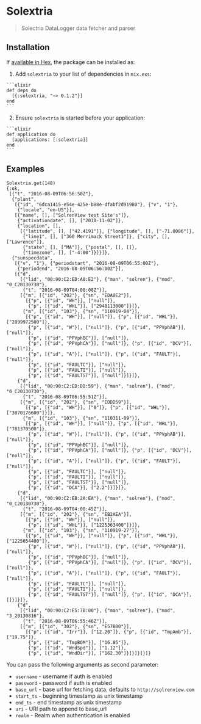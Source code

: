 # Solextria

> Solectria DataLogger data fetcher and parser

## Installation

If [available in Hex](https://hex.pm/docs/publish), the package can be installed as:

  1. Add `solextria` to your list of dependencies in `mix.exs`:

    ```elixir
    def deps do
      [{:solextria, "~> 0.1.2"}]
    end
    ```

  2. Ensure `solextria` is started before your application:

    ```elixir
    def application do
      [applications: [:solextria]]
    end
    ```

## Examples

    Solextria.get(148)
    {:ok,
     [{"t", "2016-08-09T06:56:50Z"},
      {"plant",
       [{"id", "6dca1415-e54e-425e-b88e-dfabf2d91980"}, {"v", "1"},
        {"locale", "en-US"}],
       [{"name", [], ["SolrenView test Site's"]},
        {"activationdate", [], ["2010-11-02"]},
        {"location", [],
         [{"latitude", [], ["42.4191"]}, {"longitude", [], ["-71.0086"]},
          {"line1", [], ["360 Merrimack Street1"]}, {"city", [], ["Lawrence"]},
          {"state", [], ["MA"]}, {"postal", [], []},
          {"timezone", [], ["-4:00"]}]}]},
      {"sunspecdata",
       [{"v", "1"}, {"periodstart", "2016-08-09T06:55:00Z"},
        {"periodend", "2016-08-09T06:56:00Z"}],
       [{"d",
         [{"lid", "00:90:C2:ED:A8:E2"}, {"man", "solren"}, {"mod", "0_C20130730"},
          {"t", "2016-08-09T04:00:08Z"}],
         [{"m", [{"id", "202"}, {"sn", "EDA8E2"}],
           [{"p", [{"id", "WH"}], ["null"]},
            {"p", [{"id", "WHL"}], ["2948113000"]}]},
          {"m", [{"id", "103"}, {"sn", "110919-04"}],
           [{"p", [{"id", "WH"}], ["null"]}, {"p", [{"id", "WHL"}], ["2899972500"]},
            {"p", [{"id", "W"}], ["null"]}, {"p", [{"id", "PPVphAB"}], ["null"]},
            {"p", [{"id", "PPVphBC"}], ["null"]},
            {"p", [{"id", "PPVphCA"}], ["null"]}, {"p", [{"id", "DCV"}], ["null"]},
            {"p", [{"id", "A"}], ["null"]}, {"p", [{"id", "FAULT"}], ["null"]},
            {"p", [{"id", "FAULTC"}], ["null"]},
            {"p", [{"id", "FAULTI"}], ["null"]},
            {"p", [{"id", "FAULTST"}], ["null"]}]}]},
        {"d",
         [{"lid", "00:90:C2:ED:DD:59"}, {"man", "solren"}, {"mod", "0_C20130730"},
          {"t", "2016-08-09T06:55:51Z"}],
         [{"m", [{"id", "202"}, {"sn", "EDDD59"}],
           [{"p", [{"id", "WH"}], ["0"]}, {"p", [{"id", "WHL"}], ["3070176600"]}]},
          {"m", [{"id", "103"}, {"sn", "110311-09"}],
           [{"p", [{"id", "WH"}], ["null"]}, {"p", [{"id", "WHL"}], ["781370500"]},
            {"p", [{"id", "W"}], ["null"]}, {"p", [{"id", "PPVphAB"}], ["null"]},
            {"p", [{"id", "PPVphBC"}], ["null"]},
            {"p", [{"id", "PPVphCA"}], ["null"]}, {"p", [{"id", "DCV"}], ["null"]},
            {"p", [{"id", "A"}], ["null"]}, {"p", [{"id", "FAULT"}], ["null"]},
            {"p", [{"id", "FAULTC"}], ["null"]},
            {"p", [{"id", "FAULTI"}], ["null"]},
            {"p", [{"id", "FAULTST"}], ["null"]},
            {"p", [{"id", "DCA"}], ["2.2"]}]}]},
        {"d",
         [{"lid", "00:90:C2:EB:2A:EA"}, {"man", "solren"}, {"mod", "0_C20130730"},
          {"t", "2016-08-09T04:00:45Z"}],
         [{"m", [{"id", "202"}, {"sn", "EB2AEA"}],
           [{"p", [{"id", "WH"}], ["null"]},
            {"p", [{"id", "WHL"}], ["1225363400"]}]},
          {"m", [{"id", "103"}, {"sn", "110919-27"}],
           [{"p", [{"id", "WH"}], ["null"]}, {"p", [{"id", "WHL"}], ["1225054400"]},
            {"p", [{"id", "W"}], ["null"]}, {"p", [{"id", "PPVphAB"}], ["null"]},
            {"p", [{"id", "PPVphBC"}], ["null"]},
            {"p", [{"id", "PPVphCA"}], ["null"]}, {"p", [{"id", "DCV"}], ["null"]},
            {"p", [{"id", "A"}], ["null"]}, {"p", [{"id", "FAULT"}], ["null"]},
            {"p", [{"id", "FAULTC"}], ["null"]},
            {"p", [{"id", "FAULTI"}], ["null"]},
            {"p", [{"id", "FAULTST"}], ["null"]}, {"p", [{"id", "DCA"}], []}]}]},
        {"d",
         [{"lid", "00:90:C2:E5:7B:00"}, {"man", "solren"}, {"mod", "3_20130816"},
          {"t", "2016-08-09T06:55:46Z"}],
         [{"m", [{"id", "302"}, {"sn", "E57B00"}],
           [{"p", [{"id", "Irr"}], ["12.20"]}, {"p", [{"id", "TmpAmb"}], ["19.75"]},
            {"p", [{"id", "TmpBOM"}], ["16.85"]},
            {"p", [{"id", "WndSpd"}], ["1.12"]},
            {"p", [{"id", "WndDir"}], ["162.30"]}]}]}]}]}


You can pass the following arguments as second parameter:

- `username` - username if auth is enabled
- `password` - password if auth is enabled
- `base_url` - base url for fetching data. defaults to `http://solrenview.com`
- `start_ts` - beginning timestamp as unix timestamp
- `end_ts` - end timestamp as unix timestamp
- `uri` - URI path to append to base_url
- `realm` - Realm when authentication is enabled

